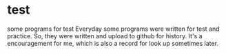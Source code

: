 # test
some programs for test
Everyday some programs were written for test and practice. So, they were written and upload to github for history.
It's a encouragement for me, which is also a record for look up sometimes later.
